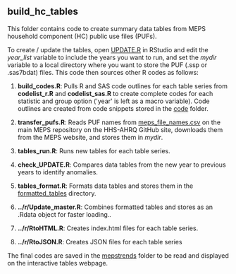 ## build_hc_tables

This folder contains code to create summary data tables from MEPS household component (HC) public use files (PUFs).

To create / update the tables, open [UPDATE.R](UPDATE.R) in RStudio and edit the *year_list* variable to include the years you want to run, and set the *mydir* variable to a local directory where you want to store the PUF (.ssp or .sas7bdat) files. This code then sources other R codes as follows:

1. **build_codes.R**: Pulls R and SAS code outlines for each table series from **codelist_r.R** and **codelist_sas.R** to create complete codes for each statistic and group option ('year' is left as a macro variable). Code outlines are created from code snippets stored in the [code](code) folder.

2. **transfer_pufs.R**: Reads PUF names from  [meps_file_names.csv](https://github.com/HHS-AHRQ/MEPS/blob/master/Quick_Reference_Guides/meps_file_names.csv) on the main MEPS repository on the HHS-AHRQ GitHub site, downloads them from the MEPS website, and stores them in *mydir*.

3. **tables_run.R**: Runs new tables for each table series.

4. **check_UPDATE.R**: Compares data tables from the new year to previous years to identify anomalies.

5. **tables_format.R**: Formats data tables and stores them in the [formatted_tables](../formatted_tables) directory.

6. **../r/Update_master.R**: Combines formatted tables and stores as an .Rdata object for faster loading..

7. **../r/RtoHTML.R**: Creates index.html files for each table series.

8. **../r/RtoJSON.R**: Creates JSON files for each table series

The final codes are saved in the [mepstrends](../mepstrends) folder to be read and displayed on the interactive tables webpage.
